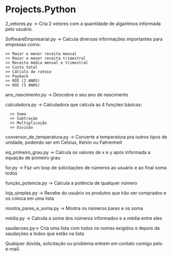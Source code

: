 # Projects.Python

2_vetores.py -> Cria 2 vetores com a quantidade de algaritmos informada pelo usuário.

SoftwareEmpresarial.py -> Calcula diversas informações importantes para empresas como: 

    >> Maior e menor receita mensal
    >> Maior e menor receita trimestral
    >> Receita média mensal e trimestral
    >> Custo total
    >> Cálculo de rateio
    >> Payback
    >> ROI (2 ANOS)
    >> ROI (5 ANOS)

ano_nascimento.py -> Descobre o seu ano de nascimento

calculadora.py -> Calculadora que calcula as 4 funções básicas:

      >> Soma
      >> Subtração
      >> Multiplicação
      >> Divisão

conversor_de_temperatura.py -> Converte a temperatura pra outros tipos de unidade, podendo ser em Celsius, Kelvin ou Fahrenheit

eq_primeiro_grau.py -> Calcula os valores de x e y após informada a equação de primeiro grau

for.py -> Faz um loop de solicitações de números ao usuário e ao final soma todos

função_potencia.py -> Calcula a potência de qualquer número

loja_simples.py -> Recebe do usuário os produtos que irão ser comprados e os coloca em uma lista

mostra_pares_e_soma.py -> Mostra os números pares e os soma

média.py -> Calcula a soma dos números informados e a média entre eles

saudacoes.py-> Cria uma lista com todos os nomes exigidos e depois da saudações a todos que estão na lista

Qualquer dúvida, solicitação ou problema entrem em contato comigo pelo e-mail.
